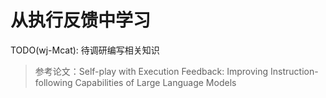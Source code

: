 ---
---

# 从执行反馈中学习

TODO(wj-Mcat): 待调研编写相关知识

> 参考论文：Self-play with Execution Feedback: Improving Instruction-following Capabilities of Large Language Models